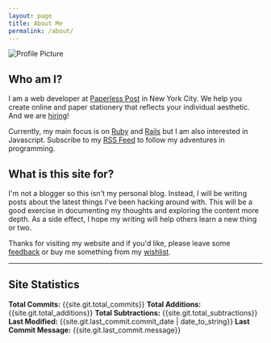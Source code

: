 ```yaml
---
layout: page
title: About Me
permalink: /about/
---
```


<div class="profile-picture">
  <img src="https://1.gravatar.com/avatar/2341c25ab7f4284c4c3d991b5318f8ad?d=https%3A%2F%2Fidenticons.github.com%2Fa8adfc15ac1e7baf833fab9d42a2bcd5.png&r=x&s=150" alt="Profile Picture" />
</div>

## Who am I?
I am a web developer at [Paperless Post] in New York City. We help you create online and paper stationery that reflects your individual aesthetic. And we are [hiring]!

Currently, my main focus is on [Ruby] and [Rails] but I am also interested in Javascript. Subscribe to my [RSS Feed] to follow my adventures in programming.

## What is this site for?
I'm not a blogger so this isn't my personal blog. Instead, I will be writing posts about the latest things I've been hacking around with. This will be a good exercise in documenting my thoughts and exploring the content more depth. As a side effect, I hope my writing will help others learn a new thing or two.

Thanks for visiting my website and if you'd like, please leave some [feedback] or buy me something from my [wishlist].

---

## Site Statistics
**Total Commits:** {{site.git.total_commits}}
**Total Additions:** {{site.git.total_additions}}
**Total Subtractions:** {{site.git.total_subtractions}}
**Last Modified:** {{site.git.last_commit.commit_date | date_to_string}}
**Last Commit Message:** {{site.git.last_commit.message}}

[Paperless Post]: http://paperlesspost.com
[hiring]: http://www.paperlesspost.com/about/jobs
[Ruby]: http://ruby-lang.org/
[RSS Feed]: atom.xml
[Rails]: http://rubyonrails.org/
[feedback]: https://github.com/ivantsepp/ivantsepp.github.io/issues/new
[wishlist]: http://amzn.com/w/2FR82WMFJK9YE
